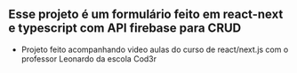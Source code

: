 ## Esse projeto é um formulário feito em react-next e typescript com API firebase para CRUD
- Projeto feito acompanhando video aulas do curso de react/next.js com o professor Leonardo da escola Cod3r
